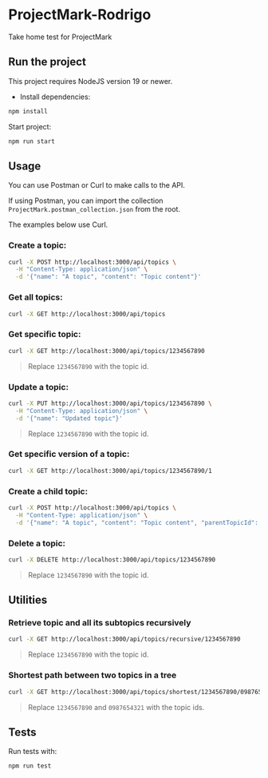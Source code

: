 # ProjectMark-Rodrigo

Take home test for ProjectMark

## Run the project

This project requires NodeJS version 19 or newer.

- Install dependencies:

```sh
npm install
```

Start project:

```sh
npm run start
```

## Usage

You can use Postman or Curl to make calls to the API.

If using Postman, you can import the collection `ProjectMark.postman_collection.json` from the root.

The examples below use Curl.

### Create a topic:

```sh
curl -X POST http://localhost:3000/api/topics \
  -H "Content-Type: application/json" \
  -d '{"name": "A topic", "content": "Topic content"}'
```

### Get all topics:

```sh
curl -X GET http://localhost:3000/api/topics
```

### Get specific topic:

```sh
curl -X GET http://localhost:3000/api/topics/1234567890
```

> Replace `1234567890` with the topic id.

### Update a topic:

```sh
curl -X PUT http://localhost:3000/api/topics/1234567890 \
  -H "Content-Type: application/json" \
  -d '{"name": "Updated topic"}'
```

> Replace `1234567890` with the topic id.

### Get specific version of a topic:

```sh
curl -X GET http://localhost:3000/api/topics/1234567890/1
```

### Create a child topic:

```sh
curl -X POST http://localhost:3000/api/topics \
  -H "Content-Type: application/json" \
  -d '{"name": "A topic", "content": "Topic content", "parentTopicId": 1234567890 }'
```

### Delete a topic:

```sh
curl -X DELETE http://localhost:3000/api/topics/1234567890
```

> Replace `1234567890` with the topic id.

## Utilities

### Retrieve topic and all its subtopics recursively

```sh
curl -X GET http://localhost:3000/api/topics/recursive/1234567890
```

> Replace `1234567890` with the topic id.

### Shortest path between two topics in a tree

```sh
curl -X GET http://localhost:3000/api/topics/shortest/1234567890/0987654321
```

> Replace `1234567890` and `0987654321` with the topic ids.

## Tests

Run tests with:

```sh
npm run test
```
